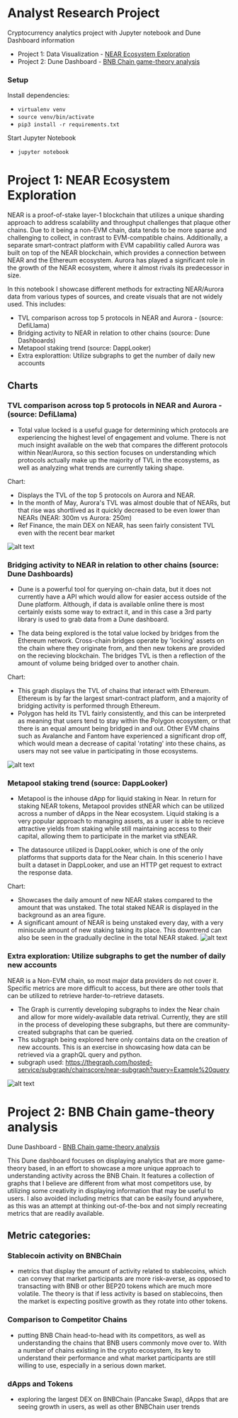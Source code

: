 # Analyst Research Project
Cryptocurrency analytics project with Jupyter notebook and Dune Dashboard information

- Project 1: Data Visualization - [NEAR Ecosystem Exploration](https://github.com/tarikceric/research_project/blob/main/NEAR_analysis.ipynb)
- Project 2: Dune Dashboard - [BNB Chain game-theory analysis](https://dune.com/tarcer/game-theory-in-bnb-chain)

### Setup

Install dependencies:
- ```virtualenv venv```
- ```source venv/bin/activate```
- ```pip3 install -r requirements.txt```

Start Jupyter Notebook
- ```jupyter notebook```


# Project 1: NEAR Ecosystem Exploration

NEAR is a proof-of-stake layer-1 blockchain that utilizes a unique sharding approach to address scalability and throughput challenges that plaque other chains. Due to it being a non-EVM chain, data tends to be more sparse and challenging to collect, in contrast to EVM-compatible chains. Additionally, a separate smart-contract platform with EVM capabilitiy called Aurora was built on top of the NEAR blockchain, which provides a connection between NEAR and the Ethereum ecosystem. Aurora has played a significant role in the growth of the NEAR ecosystem, where it almost rivals its predecessor in size.

In this notebook I showcase different methods for extracting NEAR/Aurora data from various types of sources, and create visuals that are not widely used. This includes:

- TVL comparison across top 5 protocols in NEAR and Aurora - (source: DefiLlama)
- Bridging activity to NEAR in relation to other chains (source: Dune Dashboards)
- Metapool staking trend (source: DappLooker)
- Extra explorattion: Utilize subgraphs to get the number of daily new accounts

## Charts

### TVL comparison across top 5 protocols in NEAR and Aurora - (source: DefiLlama)

- Total value locked is a useful guage for determining which protocols are experiencing the highest level of engagement and volume. There is not much insight available on the web that compares the different protocols within Near/Aurora, so this section focuses on understanding which protocols actually make up the majority of TVL in the ecosystems, as well as analyzing what trends are currently taking shape.

Chart:
- Displays the TVL of the top 5 protocols on Aurora and NEAR. 
- In the month of May, Aurora's TVL was almost double that of NEARs, but that rise was shortlived as it quickly decreased to be even lower than NEARs (NEAR: 300m vs Aurora: 250m) 
- Ref Finance, the main DEX on NEAR, has seen fairly consistent TVL even with the recent bear market

![alt text](https://github.com/tarikceric/research_project/blob/main/images/Metric%201%20-%20protocol%20tvl.png)

### Bridging activity to NEAR in relation to other chains (source: Dune Dashboards)

- Dune is a powerful tool for querying on-chain data, but it does not currently have a API which would allow for easier access outside of the Dune platform. Although, if data is available online there is most certainly exists some way to extract it, and in this case a 3rd party library is used to grab data from a Dune dashboard.

- The data being explored is the total value locked by bridges from the Ethereum network. Cross-chain bridges operate by 'locking' assets on the chain where they originate from, and then new tokens are provided on the recieving blockchain. The bridges TVL is then a reflection of the amount of volume being bridged over to another chain.

Chart:
- This graph displays the TVL of chains that interact with Ethereum. Ethereum is by far the largest smart-contract platform, and a majority of bridging activity is performed through Ethereum.
- Polygon has held its TVL fairly consistently, and this can be interpreted as meaning that users tend to stay within the Polygon ecosystem, or that there is an equal amount being bridged in and out. Other EVM chains such as Avalanche and Fantom have experienced a significant drop off, which would mean a decrease of capital 'rotating' into these chains, as users may not see value in participating in those ecosystems.

![alt text](https://github.com/tarikceric/research_project/blob/main/images/metric%202%20-%20bridges.png)

### Metapool staking trend (source: DappLooker)

- Metapool is the inhouse dApp for liquid staking in Near. In return for staking NEAR tokens, Metapool provides stNEAR which can be utilized across a number of dApps in the Near ecosystem. Liquid staking is a very popular approach to managing assets, as a user is able to recieve attractive yields from staking while still maintaining access to their capital, allowing them to participate in the market via stNEAR.

- The datasource utilized is DappLooker, which is one of the only platforms that supports data for the Near chain. In this scenerio I have built a dataset in DappLooker, and use an HTTP get request to extract the response data.

Chart: 
- Showcases the daily amount of new NEAR stakes compared to the amount that was unstaked. The total staked NEAR is displayed in the background as an area figure.
- A significant amount of NEAR is being unstaked every day, with a very miniscule amount of new staking taking its place. This downtrend can also be seen in the gradually decline in the total NEAR staked. 
![alt text](https://github.com/tarikceric/research_project/blob/main/images/metric%203%20-%20metapool%20staking.png)


### Extra exploration: Utilize subgraphs to get the number of daily new accounts

NEAR is a Non-EVM chain, so most major data providers do not cover it. Specific metrics are more difficult to access, but there are other tools that can be utilized to retrieve harder-to-retrieve datasets.

- The Graph is currently developing subgraphs to index the Near chain and allow for more widely-available data retrival. Currently, they are still in the process of developing these subgraphs, but there are community-created subgraphs that can be queried.
- Ths subgraph being explored here only contains data on the creation of new accounts. This is an exercise in showcasing how data can be retrieved via a graphQL query and python.
- subgraph used: https://thegraph.com/hosted-service/subgraph/chainscore/near-subgraph?query=Example%20query

![alt text](https://github.com/tarikceric/research_project/blob/main/images/exploratory%20-%20users.png)


# Project 2: BNB Chain game-theory analysis

Dune Dashboard - [BNB Chain game-theory analysis](https://dune.com/tarcer/game-theory-in-bnb-chain)

This Dune dashboard focuses on displaying analytics that are more game-theory based, in an effort to showcase a more unique approach to understanding activity across the BNB Chain. It features a collection of graphs that I believe are different from what most competitors use, by utilizing some creativity in displaying information that may be useful to users. I also avoided including metrics that can be easily found anywhere, as this was an attempt at thinking out-of-the-box and not simply recreating metrics that are readily available.

## Metric categories:

### Stablecoin activity on BNBChain
- metrics that display the amount of activity related to stablecoins, which can convey that market participants are more risk-averse, as opposed to transacting with BNB or other BEP20 tokens which are much more volatile. The theory is that if less activity is based on stablecoins, then the market is expecting positive growth as they rotate into other tokens.

### Comparison to Competitor Chains
- putting BNB Chain head-to-head with its competitors, as well as understanding the chains that BNB users commonly move over to. With a number of chains existing in the crypto ecosystem, its key to understand their performance and what market participants are still willing to use, especially in a serious down market.


### dApps and Tokens 
- exploring the largest DEX on BNBChain (Pancake Swap), dApps that are seeing growth in users, as well as other BNBChain user trends



